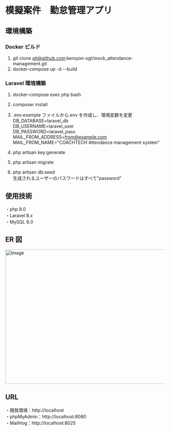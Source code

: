 # 模擬案件　勤怠管理アプリ

## 環境構築
### Docker ビルド

1. git clone  git@github.com:keroyon-sgt/mock_attendance-management.git
2. docker-compose up -d --build

### Laravel 環境構築

1. docker-compose exec php bash
2. composer install
3. .env.example ファイルから.env を作成し、環境変数を変更  
   DB_DATABASE=laravel_db  
   DB_USERNAME=laravel_user  
   DB_PASSWORD=laravel_pass  
   MAIL_FROM_ADDRESS=from@example.com  
   MAIL_FROM_NAME="COACHTECH Attendance management system"

4. php artisan key:generate
5. php artisan migrate
6. php artisan db:seed  
   生成されるユーザーのパスワードはすべて”password”
   

## 使用技術  
・php 8.0  
・Laravel 8.x  
・MySQL 8.0  

## ER 図


<img width="591" height="421" alt="Image" src="https://github.com/user-attachments/assets/ca36852c-1077-4cc5-94d1-41c68802dfb4" />


## URL  
・開発環境：http://localhost  
・phpMyAdmin：http://localhost:8080  
・MailHog：http://localhost:8025  
